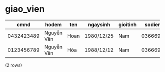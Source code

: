 giao_vien
=========

|    cmnd    |     hodem     | ten  |  ngaysinh  | gioitinh | sodienthoai |         email         |    diachi    |   tinhtrang    | user_id |
|------------|---------------|------|------------|----------|-------------|-----------------------|--------------|----------------|---------|
| 0432423489 | Nguyễn Văn | Hoan | 1980/12/25 | Nam      | 03666959560 | linhnv.teky@gmail.com | Hải Phòng | Hoạt động | 3       |
| 0123456789 | Nguyễn Văn | Hòa | 1988/12/12 | Nam      | 03666959560 | hoanv.teky@gmail.com  | Hải Phòng | Hoạt động | 8       |
(2 rows)

